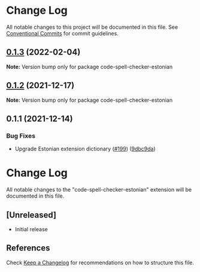 # Change Log

All notable changes to this project will be documented in this file.
See [Conventional Commits](https://conventionalcommits.org) for commit guidelines.

## [0.1.3](https://github.com/streetsidesoftware/vscode-cspell-dict-extensions/compare/code-spell-checker-estonian@0.1.2...code-spell-checker-estonian@0.1.3) (2022-02-04)

**Note:** Version bump only for package code-spell-checker-estonian





## [0.1.2](https://github.com/streetsidesoftware/vscode-cspell-dict-extensions/compare/code-spell-checker-estonian@0.1.1...code-spell-checker-estonian@0.1.2) (2021-12-17)

**Note:** Version bump only for package code-spell-checker-estonian





## 0.1.1 (2021-12-14)


### Bug Fixes

* Upgrade Estonian extension dictionary ([#199](https://github.com/streetsidesoftware/vscode-cspell-dict-extensions/issues/199)) ([9dbc9da](https://github.com/streetsidesoftware/vscode-cspell-dict-extensions/commit/9dbc9da907e04acab99262b64ac897706348b777))





# Change Log
All notable changes to the "code-spell-checker-estonian" extension will be documented in this file.

## [Unreleased]
- Initial release

## References
Check [Keep a Changelog](http://keepachangelog.com/) for recommendations on how to structure this file.
